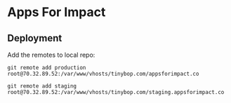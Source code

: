 # Apps For Impact

## Deployment

Add the remotes to local repo:

`git remote add production root@70.32.89.52:/var/www/vhosts/tinybop.com/appsforimpact.co`

`git remote add staging root@70.32.89.52:/var/www/vhosts/tinybop.com/staging.appsforimpact.co`
